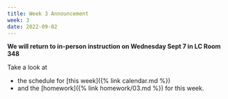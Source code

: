 ```yaml
---
title: Week 3 Announcement
week: 3
date: 2022-09-02
---
```


**We will return to in-person instruction on Wednesday Sept 7 
in LC Room 348** 

Take a look at 
- the schedule for [this week]({% link calendar.md %})
- and the [homework]({% link homework/03.md %}) for this week. 

